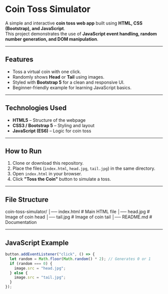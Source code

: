 # Coin Toss Simulator  

A simple and interactive **coin toss web app** built using **HTML, CSS (Bootstrap), and JavaScript**.  
This project demonstrates the use of **JavaScript event handling, random number generation, and DOM manipulation**.  

---

## Features  
- Toss a virtual coin with one click.  
- Randomly shows **Head** or **Tail** using images.  
- Styled with **Bootstrap 5** for a clean and responsive UI.  
- Beginner-friendly example for learning JavaScript basics.  

---

##  Technologies Used  
- **HTML5** – Structure of the webpage  
- **CSS3 / Bootstrap 5** – Styling and layout  
- **JavaScript (ES6)** – Logic for coin toss  

---

## How to Run  
1. Clone or download this repository.  
2. Place the files (`index.html`, `head.jpg`, `tail.jpg`) in the same directory.  
3. Open `index.html` in your browser.  
4. Click **"Toss the Coin"** button to simulate a toss.  

---

## File Structure  
coin-toss-simulator/
│── index.html # Main HTML file
│── head.jpg # Image of coin head
│── tail.jpg # Image of coin tail
│── README.md # Documentation


---

## JavaScript Example  

```javascript
button.addEventListener("click", () => {
  let random = Math.floor(Math.random() * 2); // Generates 0 or 1
  if (random === 0) {
    image.src = "head.jpg";
  } else {
    image.src = "tail.jpg";
  }
});
